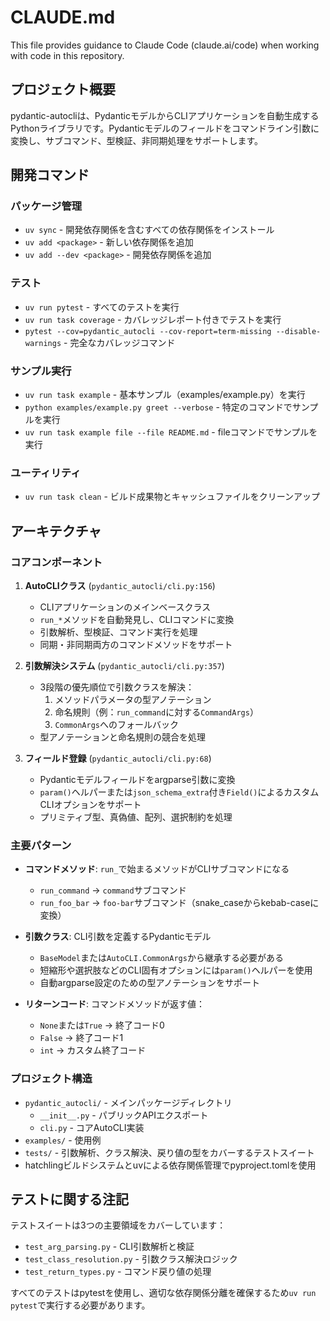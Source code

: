 # CLAUDE.md

This file provides guidance to Claude Code (claude.ai/code) when working with code in this repository.

## プロジェクト概要

pydantic-autocliは、PydanticモデルからCLIアプリケーションを自動生成するPythonライブラリです。Pydanticモデルのフィールドをコマンドライン引数に変換し、サブコマンド、型検証、非同期処理をサポートします。

## 開発コマンド

### パッケージ管理
- `uv sync` - 開発依存関係を含むすべての依存関係をインストール
- `uv add <package>` - 新しい依存関係を追加
- `uv add --dev <package>` - 開発依存関係を追加

### テスト
- `uv run pytest` - すべてのテストを実行
- `uv run task coverage` - カバレッジレポート付きでテストを実行
- `pytest --cov=pydantic_autocli --cov-report=term-missing --disable-warnings` - 完全なカバレッジコマンド

### サンプル実行
- `uv run task example` - 基本サンプル（examples/example.py）を実行
- `python examples/example.py greet --verbose` - 特定のコマンドでサンプルを実行
- `uv run task example file --file README.md` - fileコマンドでサンプルを実行

### ユーティリティ
- `uv run task clean` - ビルド成果物とキャッシュファイルをクリーンアップ

## アーキテクチャ

### コアコンポーネント

1. **AutoCLIクラス** (`pydantic_autocli/cli.py:156`)
   - CLIアプリケーションのメインベースクラス
   - `run_*`メソッドを自動発見し、CLIコマンドに変換
   - 引数解析、型検証、コマンド実行を処理
   - 同期・非同期両方のコマンドメソッドをサポート

2. **引数解決システム** (`pydantic_autocli/cli.py:357`)
   - 3段階の優先順位で引数クラスを解決：
     1. メソッドパラメータの型アノテーション
     2. 命名規則（例：`run_command`に対する`CommandArgs`）
     3. `CommonArgs`へのフォールバック
   - 型アノテーションと命名規則の競合を処理

3. **フィールド登録** (`pydantic_autocli/cli.py:68`)
   - Pydanticモデルフィールドをargparse引数に変換
   - `param()`ヘルパーまたは`json_schema_extra`付き`Field()`によるカスタムCLIオプションをサポート
   - プリミティブ型、真偽値、配列、選択制約を処理

### 主要パターン

- **コマンドメソッド**: `run_`で始まるメソッドがCLIサブコマンドになる
  - `run_command` → `command`サブコマンド
  - `run_foo_bar` → `foo-bar`サブコマンド（snake_caseからkebab-caseに変換）

- **引数クラス**: CLI引数を定義するPydanticモデル
  - `BaseModel`または`AutoCLI.CommonArgs`から継承する必要がある
  - 短縮形や選択肢などのCLI固有オプションには`param()`ヘルパーを使用
  - 自動argparse設定のための型アノテーションをサポート

- **リターンコード**: コマンドメソッドが返す値：
  - `None`または`True` → 終了コード0
  - `False` → 終了コード1
  - `int` → カスタム終了コード

### プロジェクト構造

- `pydantic_autocli/` - メインパッケージディレクトリ
  - `__init__.py` - パブリックAPIエクスポート
  - `cli.py` - コアAutoCLI実装
- `examples/` - 使用例
- `tests/` - 引数解析、クラス解決、戻り値の型をカバーするテストスイート
- hatchlingビルドシステムとuvによる依存関係管理でpyproject.tomlを使用

## テストに関する注記

テストスイートは3つの主要領域をカバーしています：
- `test_arg_parsing.py` - CLI引数解析と検証
- `test_class_resolution.py` - 引数クラス解決ロジック
- `test_return_types.py` - コマンド戻り値の処理

すべてのテストはpytestを使用し、適切な依存関係分離を確保するため`uv run pytest`で実行する必要があります。